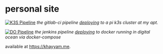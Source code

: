 # personal site

[![K3S Pipeline](https://gitlab.com/khayyamsaleem/personalsite_v2/badges/main/pipeline.svg)](https://gitlab.com/khayyamsaleem/personalsite_v2/-/commits/main) _the gitlab-ci pipeline [deploying](http://personal.k3s.khayyam.me) to a pi k3s cluster at my apt._

[![DO Pipeline](https://build.khayyam.me/buildStatus/icon?job=personalsite_v2%2Fmain)](https://build.khayyam.me/job/personalsite_v2/job/main/) _the jenkins pipeline [deploying](https://khayyam.me) to docker running in digital ocean via docker-compose_

available at https://khayyam.me.
